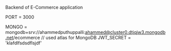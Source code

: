 Backend of E-Commerce application


PORT = 3000


MONGO = mongodb+srv://ahammedputhuppalli:ahammed@cluster0.dtjqjw3.mongodb.net/ecommerce   // used atlas for MongoDB
JWT_SECRET = 'klafdlfsdsdflsjdf'